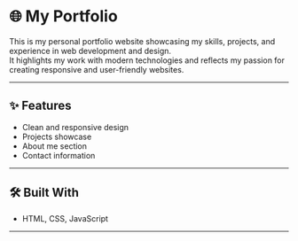 # 🌐 My Portfolio

This is my personal portfolio website showcasing my skills, projects, and experience in web development and design.  
It highlights my work with modern technologies and reflects my passion for creating responsive and user-friendly websites.

---

## ✨ Features
- Clean and responsive design  
- Projects showcase  
- About me section  
- Contact information  

---

## 🛠️ Built With
- HTML, CSS, JavaScript   

---
